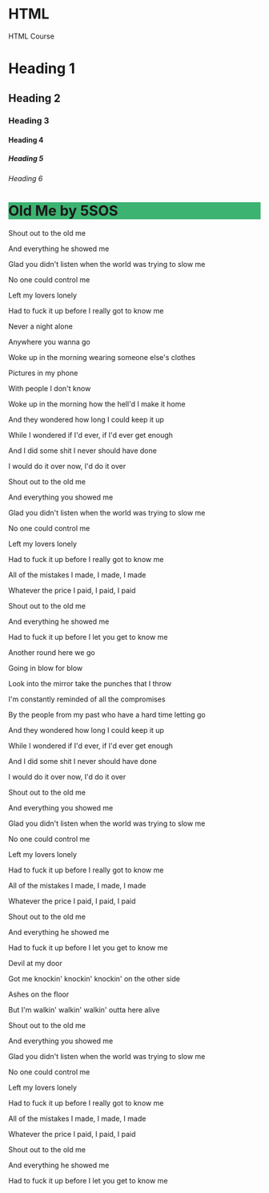 # HTML
HTML Course

<!DOCTYPE html>
<html>
<body>

<h1>Heading 1</h1>
<h2>Heading 2</h2>
<h3>Heading 3</h3>
<h4>Heading 4</h4>
<h5>Heading 5</h5>
<h6>Heading 6</h6>

</body>
</html>


<html>
<body>

<h1 style="background-color:MediumSeaGreen;">Old Me by 5SOS</h1>
<p>Shout out to the old me</p>
And everything he showed me</p>
Glad you didn't listen when the world was trying to slow me</p>
No one could control me</p>
Left my lovers lonely</p>
Had to fuck it up before I really got to know me</p>
Never a night alone</p>
Anywhere you wanna go</p>
Woke up in the morning wearing someone else's clothes</p>
Pictures in my phone</p>
With people I don't know</p>
Woke up in the morning how the hell'd I make it home</p>
And they wondered how long I could keep it up</p>
While I wondered if I'd ever, if I'd ever get enough</p>
And I did some shit I never should have done</p>
I would do it over now, I'd do it over</p>
Shout out to the old me</p>
And everything you showed me</p>
Glad you didn't listen when the world was trying to slow me</p>
No one could control me</p>
Left my lovers lonely</p>
Had to fuck it up before I really got to know me</p>
All of the mistakes I made, I made, I made</p>
Whatever the price I paid, I paid, I paid</p>
Shout out to the old me</p>
And everything he showed me</p>
Had to fuck it up before I let you get to know me</p>
Another round here we go</p>
Going in blow for blow</p>
Look into the mirror take the punches that I throw</p>
I'm constantly reminded of all the compromises</p>
By the people from my past who have a hard time letting go</p>
And they wondered how long I could keep it up</p>
While I wondered if I'd ever, if I'd ever get enough</p>
And I did some shit I never should have done</p>
I would do it over now, I'd do it over</p>
Shout out to the old me</p>
And everything you showed me</p>
Glad you didn't listen when the world was trying to slow me</p>
No one could control me</p>
Left my lovers lonely</p>
Had to fuck it up before I really got to know me</p>
All of the mistakes I made, I made, I made</p>
Whatever the price I paid, I paid, I paid</p>
Shout out to the old me</p>
And everything he showed me</p>
Had to fuck it up before I let you get to know me</p>
Devil at my door</p>
Got me knockin' knockin' knockin' on the other side</p>
Ashes on the floor</p>
But I'm walkin' walkin' walkin' outta here alive</p>
Shout out to the old me</p>
And everything you showed me</p>
Glad you didn't listen when the world was trying to slow me</p>
No one could control me</p>
Left my lovers lonely</p>
Had to fuck it up before I really got to know me</p>
All of the mistakes I made, I made, I made</p>
Whatever the price I paid, I paid, I paid</p>
Shout out to the old me</p>
And everything he showed me</p>
Had to fuck it up before I let you get to know me</p>



